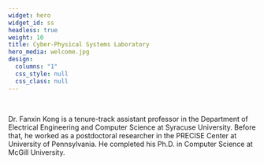 ```yaml
---
widget: hero
widget_id: ss
headless: true
weight: 10
title: Cyber-Physical Systems Laboratory
hero_media: welcome.jpg
design:
  columns: "1"
  css_style: null
  css_class: null
---
```

<br>

<!--StartFragment-->

Dr. Fanxin Kong is a tenure-track assistant professor in the Department of Electrical Engineering and Computer Science at Syracuse University. Before that, he worked as a postdoctoral researcher in the PRECISE Center at University of Pennsylvania. He completed his Ph.D. in Computer Science at McGill University.



<!--EndFragment-->
